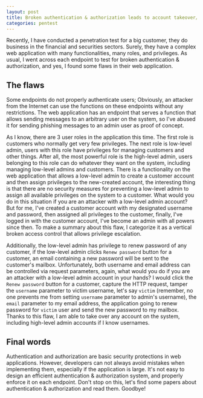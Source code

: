 ```yaml
---
layout: post
title: Broken authentication & authorization leads to account takeover/privilege escalation
categories: pentest
---
```

Recently, I have conducted a penetration test for a big customer, they do business in the financial and securities sectors. Surely, they have a complex web application with many functionalities, many roles, and privileges. As usual, I went across each endpoint to test for broken authentication & authorization, and yes, I found some flaws in their web application.

## The flaws

Some endpoints do not properly authenticate users; Obviously, an attacker from the Internet can use the functions on these endpoints without any restrictions. The web application has an endpoint that serves a function that allows sending messages to an arbitrary user on the system, so I've abused it for sending phishing messages to an admin user as proof of concept.

As I know, there are 3 user roles in the application this time. The first role is customers who normally get very few privileges. The next role is low-level admin, users with this role have privileges for managing customers and other things. After all, the most powerful role is the high-level admin, users belonging to this role can do whatever they want on the system, including managing low-level admins and customers. There is a functionality on the web application that allows a low-level admin to create a customer account and then assign privileges to the new-created account, the interesting thing is that there are no security measures for preventing a low-level admin to assign all available privileges on the system to a customer. What would you do in this situation if you are an attacker with a low-level admin account? But for me, I've created a customer account with my designated username and password, then assigned all privileges to the customer, finally, I've logged in with the customer account, I've become an admin with all powers since then. To make a summary about this flaw, I categorize it as a vertical broken access control that allows privilege escalation.

Additionally, the low-level admin has privilege to renew password of any customer, if the low-level admin clicks `Renew password` button for a customer, an email containing a new password will be sent to the customer's mailbox. Unfortunately, both username and email address can be controlled via request parameters, again, what would you do if you are an attacker with a low-level admin account in your hands? I would click the `Renew password` button for a customer, capture the HTTP request, tamper the `username` parameter to victim username, let's say `victim` (remember, no one prevents me from setting `username` parameter to admin's username), the `email` parameter to my email address, the application going to renew password for `victim` user and send the new password to my mailbox. Thanks to this flaw, I am able to take over any account on the system, including high-level admin accounts if I know usernames.

## Final words

Authentication and authorization are basic security protections in web applications. However, developers can not always avoid mistakes when implementing them, especially if the application is large. It's not easy to design an efficient authentication & authorization system, and properly enforce it on each endpoint. Don't stop on this, let's find some papers about authentication & authorization and read them. Goodbye!
